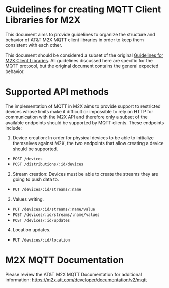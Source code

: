 # Guidelines for creating MQTT Client Libraries for M2X

This document aims to provide guidelines to organize the structure and
behavior of AT&T M2X MQTT client libraries in order to keep them consistent with
each other.

This document should be considered a subset of the original [Guidelines for M2X
Client Libraries](MQTT-CLIENT-CONTRIBUTIONS.md). All guidelines discussed here are
specific for the MQTT protocol, but the original document contains the general
expected behavior.

# Supported API methods

The implementation of MQTT in M2X aims to provide support to restricted devices
whose limits make it difficult or impossible to rely on HTTP for communication
with the M2X API and therefore only a subset of the available endpoints should
be supported by MQTT clients. These endpoints include:

1. Device creation: In order for physical devices to be able to initialize
themselves against M2X, the two endpoints that allow creating a device should
be supported.
  - `POST /devices`
  - `POST /distributions/:id/devices`

2. Stream creation: Devices must be able to create the streams they are going to
push data to.
  - `PUT /devices/:id/streams/:name`

3. Values writing.
  - `PUT /devices/:id/streams/:name/value`
  - `POST /devices/:id/streams/:name/values`
  - `POST /devices/:id/updates`

4. Location updates.
  - `PUT /devices/:id/location`

# M2X MQTT Documentation

Please review the AT&T M2X MQTT Documentation for additional information:
https://m2x.att.com/developer/documentation/v2/mqtt
